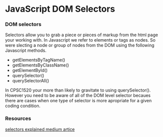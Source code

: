 # JavaScript DOM Selectors
 
### DOM selectors

Selectors allow you to grab a piece or pieces of markup from the html page your working with. In Javascript we refer to elements or tags as nodes. So were slecting a node or group of nodes from the DOM using the following Javascript methods.

+ getElementsByTagName()
+ getElementsByClassName()
+ getElementById()
+ querySelector()
+ querySelectorAll()

In CPSC1520 your more than likely to gravitate to using querySelector(). However you need to be aware of all of the DOM level selector becaues there are cases when one type of selector is more apropriate for a given coding condition.


### Resources

[selectors explained medium artice](https://blog.bitsrc.io/dom-selectors-explained-70260049aaf0)
 
